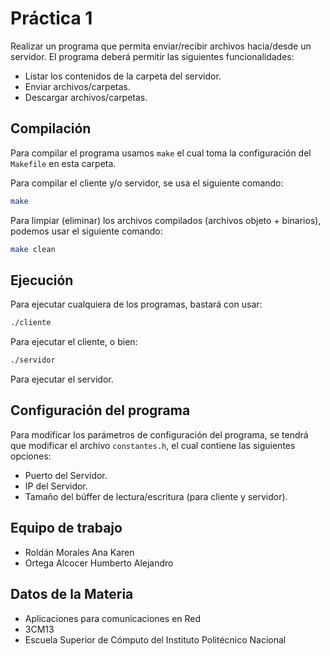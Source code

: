 # Práctica 1

Realizar un programa que permita enviar/recibir archivos hacia/desde un servidor. El programa deberá permitir las siguientes funcionalidades:

- Listar los contenidos de la carpeta del servidor.
- Enviar archivos/carpetas.
- Descargar archivos/carpetas.

## Compilación

Para compilar el programa usamos `make` el cual toma la configuración del `Makefile` en esta carpeta.

Para compilar el cliente y/o servidor, se usa el siguiente comando:

```sh
make
```

Para limpiar (eliminar) los archivos compilados (archivos objeto + binarios), podemos usar el siguiente comando:

```sh
make clean
```

## Ejecución

Para ejecutar cualquiera de los programas, bastará con usar:

```sh
./cliente
```

Para ejecutar el cliente, o bien:

```sh
./servidor
```

Para ejecutar el servidor.

## Configuración del programa

Para modificar los parámetros de configuración del programa, se tendrá que 
modificar el archivo `constantes.h`, el cual contiene las siguientes opciones:

- Puerto del Servidor.
- IP del Servidor.
- Tamaño del búffer de lectura/escritura (para cliente y servidor).

## Equipo de trabajo

- Roldán Morales Ana Karen
- Ortega Alcocer Humberto Alejandro

## Datos de la Materia

- Aplicaciones para comunicaciones en Red
- 3CM13
- Escuela Superior de Cómputo del Instituto Politécnico Nacional
